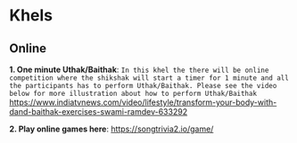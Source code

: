 # Khels

## Online
**1. One minute Uthak/Baithak**: `In this khel the there will be online competition where the shikshak
will start a timer for 1 minute and all the participants has to perform Uthak/Baithak. Please see the video below
for more illustration about how to perform Uthak/Baithak`
https://www.indiatvnews.com/video/lifestyle/transform-your-body-with-dand-baithak-exercises-swami-ramdev-633292


**2. Play online games here**: https://songtrivia2.io/game/
